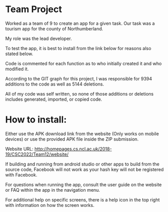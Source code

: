 # Team Project
Worked as a team of 9 to create an app for a given task. Our task was a tourism app for the county of Northumberland.

My role was the lead developer.

To test the app, it is best to install from the link below for reasons also stated below.

Code is commented for each function as to who initially created it and who modified it.

According to the GIT graph for this project, I was responsible for 9394 additions to the code as well as 5144 deletions.

All of my code was self written, so none of those additions or deletions includes generated, imported, or copied code.

# How to install:
Either use the APK download link from the website (Only works on mobile devices) or use the provided APK file inside the ZIP submission.

Website URL: http://homepages.cs.ncl.ac.uk/2018-19/CSC2022/Team12/website/

If building and running from android studio or other apps to build from the source code, Facebook will not work as your hash key will not be registered with Facebook.

For questions when running the app, consult the user guide on the website or FAQ within the app in the navigation menu.

For additional help on specific screens, there is a help icon in the top right with information on how the screen works.
